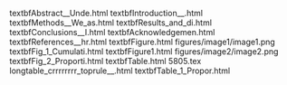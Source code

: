 textbfAbstract__Unde.html
textbfIntroduction__.html
textbfMethods__We_as.html
textbfResults_and_di.html
textbfConclusions__I.html
textbfAcknowledgemen.html
textbfReferences__hr.html
textbfFigure.html
figures/image1/image1.png
textbfFig_1_Cumulati.html
textbfFigure1.html
figures/image2/image2.png
textbfFig_2_Proporti.html
textbfTable.html
5805.tex
longtable_crrrrrrrr_toprule__.html
textbfTable_1_Propor.html
